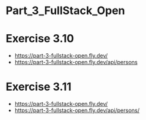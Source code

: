 # Part_3_FullStack_Open

# Exercise 3.10 
- https://part-3-fullstack-open.fly.dev/
- https://part-3-fullstack-open.fly.dev/api/persons



# Exercise 3.11
- https://part-3-fullstack-open.fly.dev/
- https://part-3-fullstack-open.fly.dev/api/persons/
